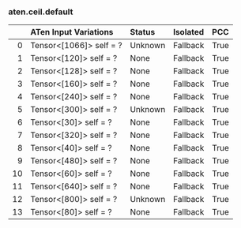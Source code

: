 ### aten.ceil.default
|    | ATen Input Variations   | Status   | Isolated   | PCC   |
|---:|:------------------------|:---------|:-----------|:------|
|  0 | Tensor<[1066]> self = ? | Unknown  | Fallback   | True  |
|  1 | Tensor<[120]> self = ?  | None     | Fallback   | True  |
|  2 | Tensor<[128]> self = ?  | None     | Fallback   | True  |
|  3 | Tensor<[160]> self = ?  | None     | Fallback   | True  |
|  4 | Tensor<[240]> self = ?  | None     | Fallback   | True  |
|  5 | Tensor<[300]> self = ?  | Unknown  | Fallback   | True  |
|  6 | Tensor<[30]> self = ?   | None     | Fallback   | True  |
|  7 | Tensor<[320]> self = ?  | None     | Fallback   | True  |
|  8 | Tensor<[40]> self = ?   | None     | Fallback   | True  |
|  9 | Tensor<[480]> self = ?  | None     | Fallback   | True  |
| 10 | Tensor<[60]> self = ?   | None     | Fallback   | True  |
| 11 | Tensor<[640]> self = ?  | None     | Fallback   | True  |
| 12 | Tensor<[800]> self = ?  | Unknown  | Fallback   | True  |
| 13 | Tensor<[80]> self = ?   | None     | Fallback   | True  |

